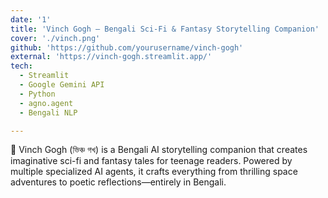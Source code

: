 ```yaml
---
date: '1'
title: 'Vinch Gogh – Bengali Sci-Fi & Fantasy Storytelling Companion'
cover: './vinch.png'
github: 'https://github.com/yourusername/vinch-gogh'
external: 'https://vinch-gogh.streamlit.app/'
tech:
  - Streamlit
  - Google Gemini API
  - Python
  - agno.agent
  - Bengali NLP

---
```


🚀 Vinch Gogh (ভিঞ্চ গখ) is a Bengali AI storytelling companion that creates imaginative sci-fi and fantasy tales for teenage readers. Powered by multiple specialized AI agents, it crafts everything from thrilling space adventures to poetic reflections—entirely in Bengali.
